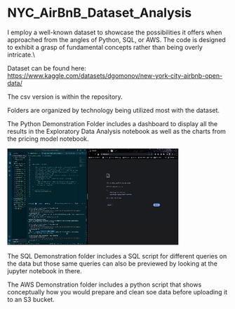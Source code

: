 # NYC_AirBnB_Dataset_Analysis
I employ a well-known dataset to showcase the possibilities it offers when approached from the angles of Python, SQL, or AWS. The code is designed to exhibit a grasp of fundamental concepts rather than being overly intricate.\

Dataset can be found here: https://www.kaggle.com/datasets/dgomonov/new-york-city-airbnb-open-data/

The csv version is within the repository.

Folders are organized by technology being utilized most with the dataset.

The Python Demonstration Folder includes a dashboard to display all the results in the Exploratory Data Analysis notebook as well as the charts from the pricing model notebook.

![Your GIF](https://github.com/kurtshiple/NYC_AirBnB_Dataset_Analysis/blob/main/Media/dashboard_demo.gif)

The SQL Demonstration folder includes a SQL script for different queries on the data but those same queries can also be previewed
by looking at the jupyter notebook in there.

The AWS Demonstration folder includes a python script that shows conceptually how you would prepare and clean soe data before uploading it to an S3 bucket.

